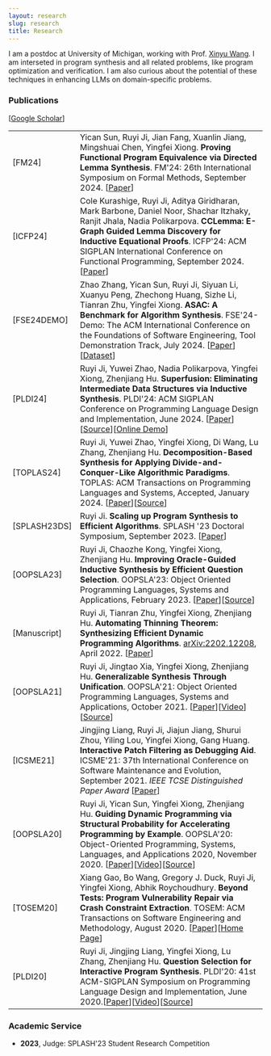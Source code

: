 ```yaml
---
layout: research
slug: research
title: Research
---
```


I am a postdoc at University of Michigan, working with Prof. <a href=https://web.eecs.umich.edu/~xwangsd/>Xinyu Wang</a>. I am interseted in program synthesis and all related problems, like program optimization and verification. I am also curious about the potential of these techniques in enhancing LLMs on domain-specific problems.

### Publications

<p>[<a href="https://scholar.google.com/citations?hl=en&user=RXx21P4AAAAJ">Google Scholar</a>]</p>
<table><tr> <td align="left" class="td" id="FM24">[FM24]</td> <td align="left">Yican Sun, Ruyi Ji, Jian Fang, Xuanlin Jiang, Mingshuai Chen, Yingfei Xiong. <strong>Proving Functional Program Equivalence via Directed Lemma Synthesis</strong>. FM'24: 26th International Symposium on Formal Methods, September 2024. [<a href="/paper/FM24.pdf">Paper</a>]</td></tr>

<tr> <td align="left" class="td" id="ICFP24">[ICFP24]</td> <td align="left">Cole Kurashige, Ruyi Ji, Aditya Giridharan, Mark Barbone, Daniel Noor, Shachar Itzhaky, Ranjit Jhala, Nadia Polikarpova. <strong>CCLemma: E-Graph Guided Lemma Discovery for Inductive Equational Proofs</strong>. ICFP'24: ACM SIGPLAN International Conference on Functional Programming, September 2024. [<a href="/paper/ICFP24.pdf">Paper</a>]</td></tr>

<tr> <td align="left" class="td" id="FSE24DEMO">[FSE24DEMO]</td> <td align="left">Zhao Zhang, Yican Sun, Ruyi Ji, Siyuan Li, Xuanyu Peng, Zhechong Huang, Sizhe Li, Tianran Zhu, Yingfei Xiong. <strong>ASAC: A Benchmark for Algorithm Synthesis</strong>. FSE'24-Demo: The ACM International Conference on the Foundations of Software Engineering, Tool Demonstration Track, July 2024. [<a href="/paper/FSE24DEMO.pdf">Paper</a>][<a href="https://auqwqua.github.io/ASACBenchmark/">Dataset</a>]</td></tr>

<tr> <td align="left" class="td" id="PLDI24">[PLDI24]</td> <td align="left">Ruyi Ji, Yuwei Zhao, Nadia Polikarpova, Yingfei Xiong, Zhenjiang Hu. <strong>Superfusion: Eliminating Intermediate Data Structures via Inductive Synthesis</strong>. PLDI'24: ACM SIGPLAN Conference on Programming Language Design and Implementation, June 2024. [<a href="/paper/PLDI24.pdf">Paper</a>][<a href="https://github.com/jiry17/SuFu">Source</a>][<a href="http://8.140.207.65/">Online Demo</a>]</td></tr>

<tr> <td align="left" class="td" id="TOPLAS24">[TOPLAS24]</td> <td align="left">Ruyi Ji, Yuwei Zhao, Yingfei Xiong, Di Wang, Lu Zhang, Zhenjiang Hu. <strong>Decomposition-Based Synthesis for Applying Divide-and-Conquer-Like Algorithmic Paradigms</strong>. TOPLAS: ACM Transactions on Programming Languages and Systems, Accepted, January 2024. [<a href="/paper/TOPLAS24.pdf">Paper</a>][<a href="https://github.com/jiry17/AutoLifter">Source</a>]</td></tr>

<tr> <td align="left" class="td" id="SPLASH23DS">[SPLASH23DS]</td> <td align="left">Ruyi Ji. <strong>Scaling up Program Synthesis to Efficient Algorithms</strong>. SPLASH '23 Doctoral Symposium, September 2023. [<a href="/paper/SPLASH23DS.pdf">Paper</a>]</td></tr>

<tr> <td align="left" class="td" id="OOPSLA23">[OOPSLA23]</td> <td align="left">Ruyi Ji, Chaozhe Kong, Yingfei Xiong, Zhenjiang Hu. <strong>Improving Oracle-Guided Inductive Synthesis by Efficient
Question Selection</strong>. OOPSLA'23: Object Oriented Programming Languages, Systems and Applications, February 2023. [<a href="/paper/OOPSLA23.pdf">Paper</a>][<a href="https://github.com/jiry17/LearnSy">Source</a>]</td></tr>

<tr> <td align="left" class="td" id="MetHyl">[Manuscript]</td> <td align="left">Ruyi Ji, Tianran Zhu, Yingfei Xiong, Zhenjiang Hu. <strong>Automating Thinning Theorem: Synthesizing Efficient
Dynamic Programming Algorithms</strong>. <a href="https://arxiv.org/abs/2202.12208">arXiv:2202.12208</a>, April 2022. [<a href="/paper/MetHyl.pdf">Paper</a>]</td></tr>

<tr> <td align="left" class="td" id="OOPSLA21">[OOPSLA21]</td> <td align="left">Ruyi Ji, Jingtao Xia, Yingfei Xiong, Zhenjiang Hu. <strong>Generalizable Synthesis Through Unification</strong>. OOPSLA'21: Object Oriented Programming Languages, Systems and Applications, October 2021. [<a href="/paper/OOPSLA21.pdf">Paper</a>][<a href="https://www.youtube.com/watch?v=QSKaonLm5X0">Video</a>][<a href="https://github.com/jiry17/PolyGen">Source</a>]</td></tr>

<tr> <td align="left" class="td" id="ICSME21">[ICSME21]</td> <td align="left">Jingjing Liang, Ruyi Ji, Jiajun Jiang, Shurui Zhou, Yiling Lou, Yingfei Xiong, Gang Huang. <strong>Interactive Patch Filtering as Debugging Aid</strong>. ICSME'21: 37th International Conference on Software Maintenance and Evolution, September 2021. <i>IEEE TCSE Distinguished Paper Award</i> [<a href="/paper/ICSME21.pdf">Paper</a>]</td></tr>

<tr> <td align="left" class="td" id="OOPSLA20">[OOPSLA20]</td> <td align="left">Ruyi Ji, Yican Sun, Yingfei Xiong, Zhenjiang Hu. <strong>Guiding Dynamic Programming via Structural Probability for Accelerating Programming by Example</strong>. OOPSLA'20: Object-Oriented Programming, Systems, Languages, and Applications 2020, November 2020. [<a href="/paper/OOPSLA20.pdf">Paper</a>][<a href="https://www.youtube.com/watch?v=wJy-gEXVxO0">Video</a>][<a href="https://github.com/jiry17/MaxFlash">Source</a>]</td></tr>

<tr> <td align="left" class="td">[TOSEM20]</td> <td align="left">Xiang Gao, Bo Wang, Gregory J. Duck, Ruyi Ji, Yingfei Xiong, Abhik Roychoudhury. <strong>Beyond Tests: Program Vulnerability Repair via Crash Constraint Extraction</strong>. TOSEM: ACM Transactions on Software Engineering and Methodology, August 2020. [<a href="/paper/TOSEM20.pdf">Paper</a>][<a href="https://extractfix.github.io/">Home Page</a>]</td></tr>

<tr> <td align="left" class="td">[PLDI20]</td> <td align="left">Ruyi Ji, Jingjing Liang, Yingfei Xiong, Lu Zhang, Zhenjiang Hu. <strong>Question Selection for Interactive Program Synthesis</strong>. PLDI'20: 41st ACM-SIGPLAN Symposium on Programming Language Design and Implementation, June 2020.[<a href="/paper/PLDI20.pdf">Paper</a>][<a href="https://www.youtube.com/watch?v=kiMqddaV0io">Video</a>][<a href="https://github.com/jiry17/IntSy">Source</a>]</td></tr>

</table>


<h3 id="service">Academic Service</h3>

<ul>
	<li><strong>2023</strong>, Judge: SPLASH'23 Student Research Competition</li>
</ul>
